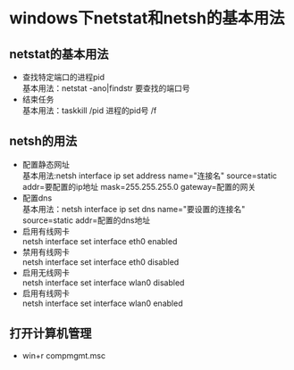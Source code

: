 # windows下netstat和netsh的基本用法    
## netstat的基本用法    
+ 查找特定端口的进程pid    
    基本用法：netstat -ano|findstr 要查找的端口号    
+ 结束任务    
    基本用法：taskkill /pid 进程的pid号 /f    
## netsh的用法
+ 配置静态网址    
    基本用法:netsh interface ip set address name="连接名" source=static addr=要配置的ip地址 mask=255.255.255.0 gateway=配置的网关    
+ 配置dns    
    基本用法：netsh interface ip set dns name="要设置的连接名"  source=static  addr=配置的dns地址  
+ 启用有线网卡  
    netsh interface set interface eth0 enabled  
+ 禁用有线网卡  
    netsh interface set interface eth0 disabled
+ 启用无线网卡  
    netsh interface set interface wlan0 disabled
+ 启用有线网卡  
    netsh interface set interface wlan0 enabled
## 打开计算机管理  
+ win+r compmgmt.msc
